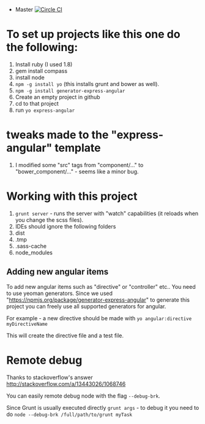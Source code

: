 
* Master [![Circle CI](https://circleci.com/gh/cloudify-cosmo/gs-ui-ks/tree/master.svg?style=svg)](https://circleci.com/gh/cloudify-cosmo/gs-ui-ks/tree/master)

# To set up projects like this one do the following:


1. Install ruby (I used 1.8)
1. gem install compass
1. install node
1. `npm -g install yo` (this installs grunt and bower as well).
1. `npm -g install generator-express-angular`
1. Create an empty project in github
1. cd to that project
1. run `yo express-angular`


# tweaks made to the "express-angular" template

1. I modified some "src" tags from "component/..." to "bower_component/..." - seems like a minor bug.


# Working with this project


1. `grunt server` - runs the server with "watch" capabilities (it reloads when you change the scss files).
1. IDEs should ignore the following folders
 1. dist
 1. .tmp
 1. .sass-cache
 1. node_modules

## Adding new angular items

To add new angular items such as "directive" or "controller" etc..
You need to use yeoman generators.
Since we used "https://npmjs.org/package/generator-express-angular" to generate this project
you can freely use all supported generators for angular.

For example - a new directive should be made with
`yo angular:directive myDirectiveName`

This will create the directive file and a test file.


# Remote debug

Thanks to stackoverflow's answer
http://stackoverflow.com/a/13443026/1068746

You can easily remote debug node with the flag `--debug-brk`.

Since Grunt is usually executed directly `grunt args` - to debug it you need to do
`node --debug-brk /full/path/to/grunt myTask`
